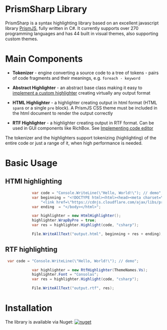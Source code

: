 # PrismSharp Library

PrismSharp is a syntax highlighting library based on an excellent javascript library [PrismJS](https://prismjs.com/), fully written in C#. It currently supports over 270 programming languages and has 44 built in visual themes, also supporting custom themes.


# Main Components

- **Tokenizer** - engine converting a source code to a tree of tokens - pairs of code fragments and their meanings, e.g. `foreach - keyword`

- **Abstract Highlighter** - an abstract base class making it easy to [implement a custom highlighter](https://github.com/tkubec/PrismSharp/wiki/Implementing-custom-highlighter#implementing-custom-highlighter) creating virtually any output format

- **HTML Highlighter** - a highlighter creating output in html format (HTML `span`s or a single `pre` block). A PrismJS CSS theme must be included in the html document to render the output correctly

- **RTF Highlighter** - a highlighter creating output in RTF format. Can be used in GUI components like RichBox. See [Implementing code editor](https://github.com/tkubec/PrismSharp/wiki/Implementing-code-editor)

The tokenizer and the highlighters support tokenizing (highlighting) of the entire code or just a range of it, when high performance is needed.

# Basic Usage

## HTMl highlighting

```csharp
            var code = "Console.WriteLine(\"Hello, World!\"); // demo";
            var beginning = "<!DOCTYPE html><html><head><meta charset=\"UTF-8\">" +
                "<link href=\"https://cdnjs.cloudflare.com/ajax/libs/prism/1.27.0/themes/prism.min.css\" rel=\"stylesheet\"/</head><body>";
            var ending  = "</body></html>";

            var highlighter = new HtmlHighlighter();
            highlighter.WrapByPre = true;
            var res = highlighter.Highlight(code, "csharp");

            File.WriteAllText("output.html", beginning + res + ending);

```

## RTF highlighting

```csharp
 var code = "Console.WriteLine(\"Hello, World!\"); // demo";

            var highlighter = new RtfHighlighter(ThemeNames.Vs);
            highlighter.Font = "Consolas";
            var res = highlighter.Highlight(code, "csharp");

            File.WriteAllText("output.rtf", res);
```
# Installation

The library is available via Nuget:  [![nuget](https://img.shields.io/badge/nuget-v1.0-blue)](https://www.nuget.org/packages/PrismSharp)
